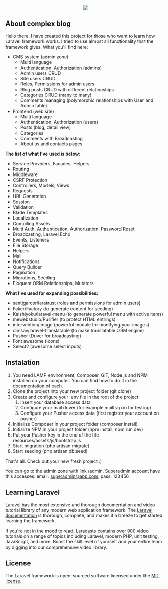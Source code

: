 <p align="center"><img src="https://laravel.com/assets/img/components/logo-laravel.svg"></p>

## About complex blog
Hello there. I have created this project for those who want to learn how Laravel framework works. I tried to use almost all functionality that the framework gives. What you'll find here:

* CMS system (admin zone)
    * Multi language
    * Authentication, Authorization (admins)
    * Admin users CRUD
    * Site users CRUD
    * Roles, Permissions for admin users
    * Blog posts CRUD with different relationships
    * Categories CRUD (many to many)
    * Comments managing (polymorphic relationships with User and Admin table)
* Frontend (web site)
    * Multi language
    * Authentication, Authorization (users)
    * Posts (blog, detail view)
    * Categories
    * Comments with Broadcasting
    * About us and contacts pages

**The list of what I've used is below:**

* Service Providers, Facades, Helpers
* Routing
* Middleware
* CSRF Protection
* Controllers, Models, Views
* Requests
* URL Generation
* Session
* Validation
* Blade Templates
* Localization
* Compiling Assets
* Multi Auth, Authentication, Authorization, Password Reset
* Broadcasting, Laravel Echo
* Events, Listeners
* File Storage
* Helpers
* Mail
* Notifications
* Query Builder
* Pagination
* Migrations, Seeding
* Eloquent ORM Relationships, Mutators

**What I've used for expanding possibilities:**

* santigarcor/laratrust (roles and permissions for admin users)
* Faker/Factory (to generate content for seeding)
* Kaishiyoku/laravel-menu (to generate powerful menu with active items)
* mewebstudio/Purifier (to protect HTML entrings)
* intervention/image (powerful module for modifying your images)
* dimsav/laravel-translatable (to make translatable ORM engine)
* Pusher (Driver for broadcasting)
* Font awesome (icons)
* Select2 (awesome select inputs)


## Instalation
1. You need LAMP environment, Composer, GIT, Node.js and NPM installed on your computer. You can find how to do it in the documentation of each.
2. Clone the project into your new project folder (git clone)
3. Create and configure your .env file in the root of the project
    1. Insert your database access data
    2. Configure your mail driver (for example mailtrap.io for testing)
    3. Configure your Pusher access data (first register your account on pusher)
4. Initialize Composer in your project folder (composer install)
5. Initialize NPM in your project folder (npm install, npm run dev)
6. Put your Pusher key in the end of the file resources/assets/js/bootstrap.js
7. Start migration (php artisan migrate)
8. Start seeding (php artisan db:seed)

That's all. Check out your new fresh project :)

You can go to the admin zone with link /admin. Superadmin account have this accesses: email: superadmin@app.com, pass: 123456

## Learning Laravel

Laravel has the most extensive and thorough documentation and video tutorial library of any modern web application framework. The [Laravel documentation](https://laravel.com/docs) is thorough, complete, and makes it a breeze to get started learning the framework.

If you're not in the mood to read, [Laracasts](https://laracasts.com) contains over 900 video tutorials on a range of topics including Laravel, modern PHP, unit testing, JavaScript, and more. Boost the skill level of yourself and your entire team by digging into our comprehensive video library.

## License

The Laravel framework is open-sourced software licensed under the [MIT license](http://opensource.org/licenses/MIT).
